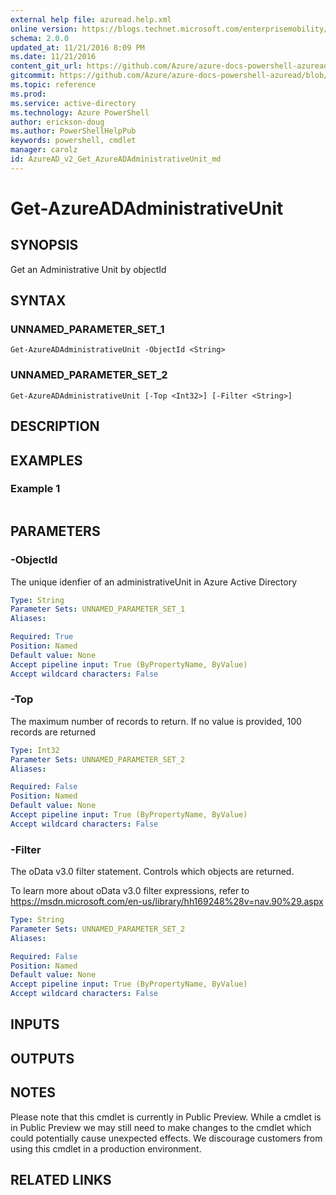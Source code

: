 ```yaml
---
external help file: azuread.help.xml
online version: https://blogs.technet.microsoft.com/enterprisemobility/2016/07/18/azuread-certificate-based-authentication-for-ios-and-android-now-in-preview/
schema: 2.0.0
updated_at: 11/21/2016 8:09 PM
ms.date: 11/21/2016
content_git_url: https://github.com/Azure/azure-docs-powershell-azuread/blob/live/Azure%20AD%20Cmdlets/AzureAD/v2/Get-AzureADAdministrativeUnit.md
gitcommit: https://github.com/Azure/azure-docs-powershell-azuread/blob/e79870303c4a5b18f88c61a5fe206bd45af8c480/Azure%20AD%20Cmdlets/AzureAD/v2/Get-AzureADAdministrativeUnit.md
ms.topic: reference
ms.prod: 
ms.service: active-directory
ms.technology: Azure PowerShell
author: erickson-doug
ms.author: PowerShellHelpPub
keywords: powershell, cmdlet
manager: carolz
id: AzureAD_v2_Get_AzureADAdministrativeUnit_md
---
```


# Get-AzureADAdministrativeUnit

## SYNOPSIS
Get an Administrative Unit by objectId

## SYNTAX

### UNNAMED_PARAMETER_SET_1
```
Get-AzureADAdministrativeUnit -ObjectId <String>
```

### UNNAMED_PARAMETER_SET_2
```
Get-AzureADAdministrativeUnit [-Top <Int32>] [-Filter <String>]
```

## DESCRIPTION

## EXAMPLES

### Example 1
```

```

## PARAMETERS

### -ObjectId
The unique idenfier of an administrativeUnit in Azure Active Directory

```yaml
Type: String
Parameter Sets: UNNAMED_PARAMETER_SET_1
Aliases: 

Required: True
Position: Named
Default value: None
Accept pipeline input: True (ByPropertyName, ByValue)
Accept wildcard characters: False
```

### -Top
The maximum number of records to return.
If no value is provided, 100 records are returned

```yaml
Type: Int32
Parameter Sets: UNNAMED_PARAMETER_SET_2
Aliases: 

Required: False
Position: Named
Default value: None
Accept pipeline input: True (ByPropertyName, ByValue)
Accept wildcard characters: False
```

### -Filter
The oData v3.0 filter statement. 
Controls which objects are returned.

To learn more about oData v3.0 filter expressions, refer to https://msdn.microsoft.com/en-us/library/hh169248%28v=nav.90%29.aspx

```yaml
Type: String
Parameter Sets: UNNAMED_PARAMETER_SET_2
Aliases: 

Required: False
Position: Named
Default value: None
Accept pipeline input: True (ByPropertyName, ByValue)
Accept wildcard characters: False
```

## INPUTS

## OUTPUTS

## NOTES
Please note that this cmdlet is currently in Public Preview.
While a cmdlet is in Public Preview we may still need to make changes to the cmdlet which could potentially cause unexpected effects.
We discourage customers from using this cmdlet in a production environment.

## RELATED LINKS

